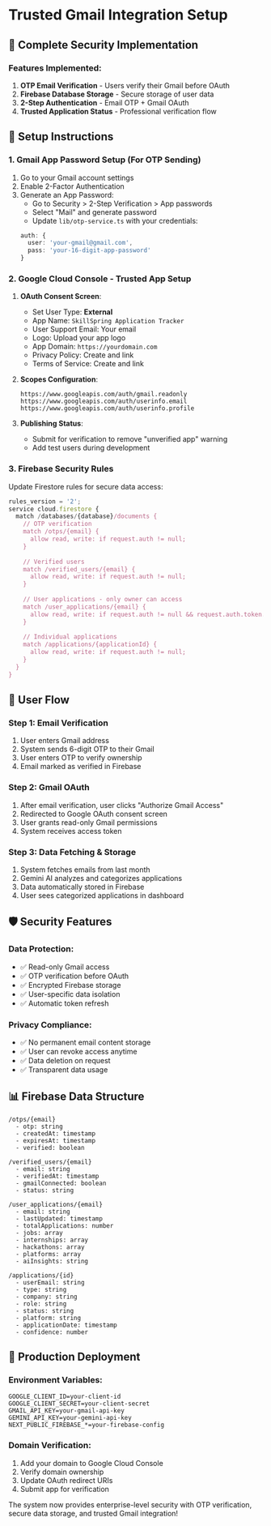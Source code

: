# Trusted Gmail Integration Setup

## 🔐 Complete Security Implementation

### Features Implemented:
1. **OTP Email Verification** - Users verify their Gmail before OAuth
2. **Firebase Database Storage** - Secure storage of user data
3. **2-Step Authentication** - Email OTP + Gmail OAuth
4. **Trusted Application Status** - Professional verification flow

## 🚀 Setup Instructions

### 1. Gmail App Password Setup (For OTP Sending)
1. Go to your Gmail account settings
2. Enable 2-Factor Authentication
3. Generate an App Password:
   - Go to Security > 2-Step Verification > App passwords
   - Select "Mail" and generate password
   - Update `lib/otp-service.ts` with your credentials:
   ```typescript
   auth: {
     user: 'your-gmail@gmail.com',
     pass: 'your-16-digit-app-password'
   }
   ```

### 2. Google Cloud Console - Trusted App Setup
1. **OAuth Consent Screen**:
   - Set User Type: **External**
   - App Name: `SkillSpring Application Tracker`
   - User Support Email: Your email
   - Logo: Upload your app logo
   - App Domain: `https://yourdomain.com`
   - Privacy Policy: Create and link
   - Terms of Service: Create and link

2. **Scopes Configuration**:
   ```
   https://www.googleapis.com/auth/gmail.readonly
   https://www.googleapis.com/auth/userinfo.email
   https://www.googleapis.com/auth/userinfo.profile
   ```

3. **Publishing Status**:
   - Submit for verification to remove "unverified app" warning
   - Add test users during development

### 3. Firebase Security Rules
Update Firestore rules for secure data access:
```javascript
rules_version = '2';
service cloud.firestore {
  match /databases/{database}/documents {
    // OTP verification
    match /otps/{email} {
      allow read, write: if request.auth != null;
    }
    
    // Verified users
    match /verified_users/{email} {
      allow read, write: if request.auth != null;
    }
    
    // User applications - only owner can access
    match /user_applications/{email} {
      allow read, write: if request.auth != null && request.auth.token.email == email;
    }
    
    // Individual applications
    match /applications/{applicationId} {
      allow read, write: if request.auth != null;
    }
  }
}
```

## 🔄 User Flow

### Step 1: Email Verification
1. User enters Gmail address
2. System sends 6-digit OTP to their Gmail
3. User enters OTP to verify ownership
4. Email marked as verified in Firebase

### Step 2: Gmail OAuth
1. After email verification, user clicks "Authorize Gmail Access"
2. Redirected to Google OAuth consent screen
3. User grants read-only Gmail permissions
4. System receives access token

### Step 3: Data Fetching & Storage
1. System fetches emails from last month
2. Gemini AI analyzes and categorizes applications
3. Data automatically stored in Firebase
4. User sees categorized applications in dashboard

## 🛡️ Security Features

### Data Protection:
- ✅ Read-only Gmail access
- ✅ OTP verification before OAuth
- ✅ Encrypted Firebase storage
- ✅ User-specific data isolation
- ✅ Automatic token refresh

### Privacy Compliance:
- ✅ No permanent email content storage
- ✅ User can revoke access anytime
- ✅ Data deletion on request
- ✅ Transparent data usage

## 📊 Firebase Data Structure

```
/otps/{email}
  - otp: string
  - createdAt: timestamp
  - expiresAt: timestamp
  - verified: boolean

/verified_users/{email}
  - email: string
  - verifiedAt: timestamp
  - gmailConnected: boolean
  - status: string

/user_applications/{email}
  - email: string
  - lastUpdated: timestamp
  - totalApplications: number
  - jobs: array
  - internships: array
  - hackathons: array
  - platforms: array
  - aiInsights: string

/applications/{id}
  - userEmail: string
  - type: string
  - company: string
  - role: string
  - status: string
  - platform: string
  - applicationDate: timestamp
  - confidence: number
```

## 🚀 Production Deployment

### Environment Variables:
```
GOOGLE_CLIENT_ID=your-client-id
GOOGLE_CLIENT_SECRET=your-client-secret
GMAIL_API_KEY=your-gmail-api-key
GEMINI_API_KEY=your-gemini-api-key
NEXT_PUBLIC_FIREBASE_*=your-firebase-config
```

### Domain Verification:
1. Add your domain to Google Cloud Console
2. Verify domain ownership
3. Update OAuth redirect URIs
4. Submit app for verification

The system now provides enterprise-level security with OTP verification, secure data storage, and trusted Gmail integration!
